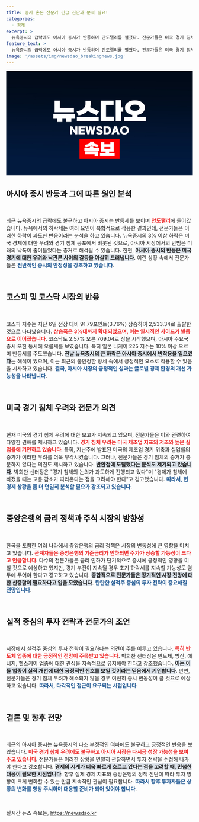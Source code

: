 ```yaml
---
title: 증시 혼돈 전문가 긴급 진단과 분석 필요!
categories:
  - 경제
excerpt: >
  뉴욕증시의 급락에도 아시아 증시가 반등하며 안도랠리를 펼쳤다. 전문가들은 미국 경기 침체 우려를 두고 엇갈린 의견을 내놓고 있으며, 변동성이 지속될 것으로 전망한다. 코스피는 3% 상승 출발, 국내 증시는 외국인 매수로 활기를 띠고 있다.
feature_text: >
  뉴욕증시의 급락에도 아시아 증시가 반등하며 안도랠리를 펼쳤다. 전문가들은 미국 경기 침체 우려를 두고 엇갈린 의견을 내놓고 있으며, 변동성이 지속될 것으로 전망한다. 코스피는 3% 상승 출발, 국내 증시는 외국인 매수로 활기를 띠고 있다.
image: '/assets/img/newsdao_breakingnews.jpg'
---
```


<p><img src="/assets/img/newsdao_breakingnews.jpg" alt="pcversion 속보" /></p>

<h2 data-ke-size="size26">아시아 증시 반등과 그에 따른 원인 분석</h2>

<p data-ke-size="size16">&nbsp;</p>

<p>최근 뉴욕증시의 급락에도 불구하고 아시아 증시는 반등세를 보이며 <b><span style="color: #ee2323;">안도랠리</span></b>에 들어갔습니다. 뉴욕에서의 하락세는 여러 요인이 복합적으로 작용한 결과인데, 전문가들은 이러한 하락이 과도한 반응이라는 분석을 하고 있습니다. 뉴욕증시의 3% 이상 하락은 미국 경제에 대한 우려와 경기 침체 공포에서 비롯된 것으로, 아시아 시장에서의 반빔은 미래의 낙폭이 줄어들었다는 증거로 해석될 수 있습니다. 한편, <b><span style="background-color: #21538527;">아시아 증시의 반등은 미국 경기에 대한 우려와 낙관론 사이의 갈등을 여실히 드러냅니다</span></b>. 이런 상황 속에서 전문가들은 <b><span style="color: #1a5490;">전반적인 증시의 안정성을 강조하고 있습니다</span></b>.</p>

<p data-ke-size="size16">&nbsp;</p>

<h2 data-ke-size="size26">코스피 및 코스닥 시장의 반응</h2>

<p data-ke-size="size16">&nbsp;</p>

<p>코스피 지수는 지난 6일 전장 대비 91.79포인트(3.76%) 상승하여 2,533.34로 출발한 것으로 나타났습니다. <b><span style="color: #ee2323;">상승폭은 3%대까지 확대되었으며, 이는 일시적인 사이드카 발동으로 이어졌습니다</span></b>. 코스닥도 2.57% 오른 709.04로 장을 시작했으며, 아시아 주요국 증시 또한 동시에 오름세를 보였습니다. 특히 일본 니케이 225 지수는 10% 이상 오르며 반등세를 주도했습니다. <b><span style="background-color: #21538527;">전날 뉴욕증시의 큰 하락은 아시아 증시에서 반작용을 일으켰다</span></b>는 해석이 있으며, 이는 최근의 불안정한 장세 속에서 긍정적인 요소로 작용할 수 있음을 시사하고 있습니다. <b><span style="color: #1a5490;">결국, 아시아 시장의 긍정적인 성과는 글로벌 경제 환경의 개선 가능성을 나타냅니다</span></b>.</p>

<p data-ke-size="size16">&nbsp;</p>

<h2 data-ke-size="size26">미국 경기 침체 우려와 전문가 의견</h2>

<p data-ke-size="size16">&nbsp;</p>

<p>현재 미국의 경기 침체 우려에 대한 보고가 지속되고 있으며, 전문가들은 이와 관련하여 다양한 견해를 제시하고 있습니다. <b><span style="color: #ee2323;">경기 침체 우려는 미국 제조업 지표의 저조와 높은 실업률에 기인하고 있습니다</span></b>. 특히, 지난주에 발표된 미국의 제조업 경기 위축과 실업률의 증가가 이러한 우려를 더욱 부각시켰습니다. 그러나, 전문가들은 경기 침체의 증거가 충분하지 않다는 의견도 제시하고 있습니다. <b><span style="background-color: #21538527;">반환점에 도달했다는 분석도 제기되고 있습니다</span></b>. 박희찬 센터장은 "경기 침체의 논의가 과도하게 진행되고 있다"며 "경제가 침체에 빠졌을 때는 고용 감소가 따라온다는 점을 고려해야 한다"고 경고했습니다. <b><span style="color: #1a5490;">따라서, 현 경제 상황을 좀 더 면밀히 분석할 필요가 강조되고 있습니다</span></b>.</p>

<p data-ke-size="size16">&nbsp;</p>

<h2 data-ke-size="size26">중앙은행의 금리 정책과 주식 시장의 방향성</h2>

<p data-ke-size="size16">&nbsp;</p>

<p>한국을 포함한 여러 나라에서 중앙은행의 금리 정책은 시장의 변동성에 큰 영향을 미치고 있습니다. <b><span style="color: #ee2323;">관계자들은 중앙은행의 기준금리가 인하되면 주가가 상승할 가능성이 크다고 언급합니다</span></b>. 다수의 전문가들은 금리 인하가 단기적으로 증시에 긍정적인 영향을 미칠 것으로 예상하고 있지만, 경기 부진이 지속될 경우 초기 하락세를 지속할 가능성도 염두에 두어야 한다고 경고하고 있습니다. <b><span style="background-color: #21538527;">종합적으로 전문가들은 장기적인 시장 전망에 대한 신중함이 필요하다고 입을 모았습니다</span></b>. <b><span style="color: #1a5490;">탄탄한 실적주 중심의 투자 전략이 중요해질 전망입니다</span></b>.</p>

<p data-ke-size="size16">&nbsp;</p>

<h2 data-ke-size="size26">실적 중심의 투자 전략과 전문가의 조언</h2>

<p data-ke-size="size16">&nbsp;</p>

<p>시장에서 실적주 중심의 투자 전략이 필요하다는 의견이 주를 이루고 있습니다. <b><span style="color: #ee2323;">특히 반도체 업종에 대한 긍정적인 전망이 주목받고 있습니다</span></b>. 박희찬 센터장은 반도체, 방산, 에너지, 헬스케어 업종에 대한 관심을 지속적으로 유지해야 한다고 강조했습니다. <b><span style="background-color: #21538527;">이는 이들 업종이 실적 개선에 대한 긍정적인 신호를 보일 것이라는 믿음에서 기인합니다</span></b>. 반면, 전문가들은 경기 침체 우려가 해소되지 않을 경우 여전히 증시 변동성이 클 것으로 예상하고 있습니다. <b><span style="color: #1a5490;">따라서, 다각적인 접근이 요구되는 시점입니다</span></b>.</p>

<p data-ke-size="size16">&nbsp;</p>

<h2 data-ke-size="size26">결론 및 향후 전망</h2>

<p data-ke-size="size16">&nbsp;</p>

<p>최근의 아시아 증시는 뉴욕증시의 다소 부정적인 여파에도 불구하고 긍정적인 반응을 보였습니다. <b><span style="color: #ee2323;">미국 경기 침체 우려에도 불구하고 아시아 시장은 다시금 성장 가능성을 보여주고 있습니다</span></b>. 전문가들은 이러한 상황을 면밀히 관찰하면서 투자 전략을 수정해 나가야 한다고 강조합니다. <b><span style="background-color: #21538527;">경제의 시계가 더욱 빠르게 흐르고 있다는 점을 고려할 때, 민첩한 대응이 필요한 시점입니다</span></b>. 향후 실제 경제 지표와 중앙은행의 정책 진단에 따라 투자 방향이 크게 변화할 수 있는 만큼 지속적인 관심이 필요합니다. <b><span style="color: #1a5490;">따라서 향후 투자자들은 상황의 변화를 항상 주시하며 대응할 준비가 되어 있어야 합니다</span></b>.</p>

<p data-ke-size="size16">&nbsp;</p>
실시간 뉴스 속보는, <a href="https://newsdao.kr" rel="dofollow">https://newsdao.kr</a>


